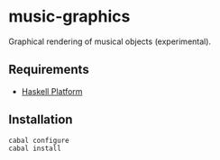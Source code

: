 
# music-graphics

Graphical rendering of musical objects (experimental).

## Requirements

* [Haskell Platform](http://www.haskell.org/platform)

## Installation

    cabal configure
    cabal install
